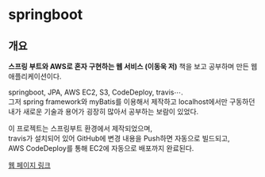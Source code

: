 # springboot
## 개요
**스프링 부트와 AWS로 혼자 구현하는 웹 서비스 (이동욱 저)** 책을 보고 공부하며 만든 웹 애플리케이션이다.

springboot, JPA, AWS EC2, S3, CodeDeploy, travis⋯.<br>
그저 spring framework와 myBatis를 이용해서 제작하고 localhost에서만 구동하던 내가 새로운 기술과 용어가 굉장히 많아서 공부하는 보람이 있었다.

이 프로젝트는 스프링부트 환경에서 제작되었으며,<br>
travis가 설치되어 있어 GitHub에 변경 내용을 Push하면 자동으로 빌드되고,<br>
AWS CodeDeploy를 통해 EC2에 자동으로 배포까지 완료된다.<br>

<a href="http://ec2-15-165-87-43.ap-northeast-2.compute.amazonaws.com/" target="_blank">웹 페이지 링크</a>
